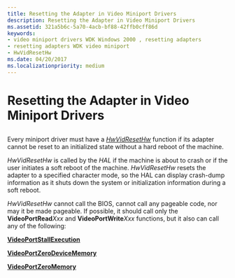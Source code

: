 ```yaml
---
title: Resetting the Adapter in Video Miniport Drivers
description: Resetting the Adapter in Video Miniport Drivers
ms.assetid: 321a5b6c-5a70-4acb-bf88-42ffb0cff86d
keywords:
- video miniport drivers WDK Windows 2000 , resetting adapters
- resetting adapters WDK video miniport
- HwVidResetHw
ms.date: 04/20/2017
ms.localizationpriority: medium
---
```


# Resetting the Adapter in Video Miniport Drivers


## <span id="ddk_resetting_the_adapter_in_video_miniport_drivers_gg"></span><span id="DDK_RESETTING_THE_ADAPTER_IN_VIDEO_MINIPORT_DRIVERS_GG"></span>


Every miniport driver must have a [*HwVidResetHw*](/windows-hardware/drivers/ddi/video/nc-video-pvideo_hw_reset_hw) function if its adapter cannot be reset to an initialized state without a hard reboot of the machine.

*HwVidResetHw* is called by the *HAL* if the machine is about to crash or if the user initiates a soft reboot of the machine. *HwVidResetHw* resets the adapter to a specified character mode, so the HAL can display crash-dump information as it shuts down the system or initialization information during a soft reboot.

*HwVidResetHw* cannot call the BIOS, cannot call any pageable code, nor may it be made pageable. If possible, it should call only the **VideoPortRead***Xxx* and **VideoPortWrite***Xxx* functions, but it also can call any of the following:

[**VideoPortStallExecution**](/windows-hardware/drivers/ddi/video/nf-video-videoportstallexecution)

[**VideoPortZeroDeviceMemory**](/windows-hardware/drivers/ddi/video/nf-video-videoportzerodevicememory)

[**VideoPortZeroMemory**](/windows-hardware/drivers/ddi/video/nf-video-videoportzeromemory)

 

